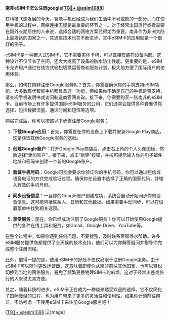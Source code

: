 **南非eSIM卡怎么注册google[[TG💪+ @esim1088](https://t.me/s/esim1088)]**

在科技飞速发展的今天，智能手机已经成为我们生活中不可或缺的一部分。而在使用手机的过程中，网络连接无疑是最重要的环节之一。对于经常出国旅行或者需要在国外长期居住的人来说，选择合适的网络方案显得尤为重要。南非作为非洲大陆上最发达的国家之一，其通信技术也在不断进步，其中eSIM卡的应用就是一个很好的例子。

eSIM卡是一种嵌入式SIM卡，它不需要实体卡槽，可以直接安装在设备内部。这种设计不仅节省了空间，还大大提高了设备的防水防尘性能。更重要的是，eSIM卡允许用户通过在线方式轻松切换运营商和服务计划，极大地方便了国际用户的使用体验。

那么，如何在南非注册Google服务呢？首先，你需要确保你的手机支持eSIM功能。大多数现代智能手机都具备这一功能，但如果你不确定自己的手机是否支持，请查阅手机说明书或访问制造商官网查询。接下来，你需要购买一张南非的eSIM卡。目前市场上有许多提供国际eSIM服务的公司，它们通常会提供多种套餐供你选择，包括数据流量、通话时间和短信等选项。

购买完成后，你可以按照以下步骤注册Google服务：

1. **下载Google应用**：首先，你需要在你的设备上下载并安装Google Play商店。这是获取其他Google服务的基础。
   
2. **创建Google账户**：打开Google Play商店后，点击右上角的个人头像图标，然后选择“添加账户”。接下来，点击“新建”按钮，并按照提示输入你的电子邮件地址和密码来创建一个新的Google账户。

3. **验证手机号码**：Google可能会要求你验证你的手机号码。你可以通过短信或语音电话的方式完成验证过程。确保你在设置中选择了正确的国家代码，并输入有效的手机号码。

4. **同步设备信息**：一旦你的Google账户创建成功，系统会自动开始同步你的设备信息。这可能包括联系人、日历和其他数据。如果需要手动同步，可以在设置菜单中找到相关选项。

5. **享受服务**：现在，你已经成功注册了Google服务！你可以开始使用Google提供的各种在线工具和服务，如Gmail、Google Drive、YouTube等。

在整个过程中，如果你遇到任何问题，不要犹豫，及时联系客服寻求帮助。许多eSIM服务提供商都提供了全天候的技术支持，他们可以为你解答疑问并指导你完成整个注册流程。

此外，值得一提的是，使用eSIM卡的好处不仅仅局限于注册Google服务。由于eSIM卡可以随时更改运营商，这意味着即使你从南非前往其他国家，也可以轻松切换到当地的网络服务，避免了频繁更换物理SIM卡的麻烦。这对于经常出差或旅行的人来说尤其方便。

总之，随着科技的进步，eSIM卡正在成为一种越来越受欢迎的选择。它不仅简化了国际漫游的过程，也为用户带来了更多的灵活性和便利性。如果你计划前往南非，不妨考虑一下使用eSIM卡来注册Google服务吧！

[[TG💪+ @esim1088](https://t.me/s/esim1088) ![Image](https://i.postimg.cc/4NQfJmqS/Snipaste-2025-05-13-00-14-12.png)]